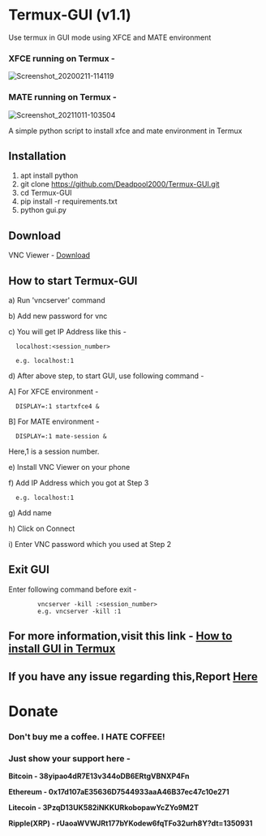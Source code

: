 # Termux-GUI (v1.1)
Use termux in GUI mode using XFCE and MATE environment

### XFCE running on Termux -
![Screenshot_20200211-114119](https://user-images.githubusercontent.com/32305505/75316470-74b5ee80-588b-11ea-8454-4fd4c0aceba7.png)

### MATE running on Termux -

![Screenshot_20211011-103504](https://user-images.githubusercontent.com/32305505/136737365-5d7d55d0-9d1e-4e6e-8003-aa116222ec45.png)


A simple python script to install xfce and mate environment in Termux

## Installation
1) apt install python
2) git clone https://github.com/Deadpool2000/Termux-GUI.git
3) cd Termux-GUI
4) pip install -r requirements.txt
5) python gui.py

## Download
VNC Viewer - [Download](https://play.google.com/store/apps/details?id=com.realvnc.viewer.android&hl=en_IN)

## How to start Termux-GUI

a) Run 'vncserver' command

b) Add new password for vnc

c) You will get IP Address like this -

      localhost:<session_number>

      e.g. localhost:1
   
d) After above step, to start GUI, use following command -

   A] For XFCE environment -

      DISPLAY=:1 startxfce4 &

   B] For MATE environment -

      DISPLAY=:1 mate-session &

   Here,1 is a session number.
      
e) Install VNC Viewer on your phone

f) Add IP Address which you got at Step 3

      e.g. localhost:1
    
g) Add name

h) Click on Connect

i) Enter VNC password which you used at Step 2


## Exit GUI

Enter following command before exit -

            vncserver -kill :<session_number>
            e.g. vncserver -kill :1

## For more information,visit this link - [How to install GUI in Termux](https://mrhacker7.blogspot.com/2020/10/install-graphical-user-interface-gui-in.html?m=1)
## If you have any issue regarding this,Report [Here](https://github.com/Deadpool2000/Termux-GUI/issues)


# Donate


### Don't buy me a coffee. I HATE COFFEE!


### Just show your support here -


**Bitcoin - 38yipao4dR7E13v344oDB6ERtgVBNXP4Fn**

**Ethereum - 0x17d107aE35636D7544933aaA46B37ec47c10e271**

**Litecoin - 3PzqD13UK582iNKKURkobopawYcZYo9M2T**

**Ripple(XRP) - rUaoaWVWJRt177bYKodew6fqTFo32urh8Y?dt=1350931**

